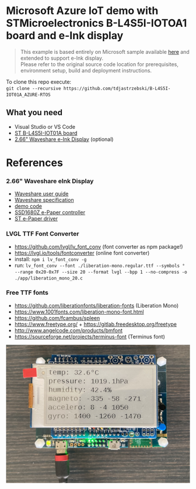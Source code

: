 
# Microsoft Azure IoT demo with STMicroelectronics B-L4S5I-IOTOA1 board and e-Ink display
> This example is based entirely on Microsoft sample available [here](https://github.com/azure-rtos/getting-started/tree/master/STMicroelectronics/B-L4S5I-IOT01A) and extended to support e-Ink display.  
> Please refer to the original source code location for prerequisites, environment setup, build and deployment instructions.

To clone this repo execute:  
`git clone --recursive https://github.com/tdjastrzebski/B-L4S5I-IOT01A_AZURE-RTOS`

## What you need

* Visual Studio or VS Code
* [ST B-L4S5I-IOT01A board](https://www.st.com/en/evaluation-tools/b-l4s5i-iot01a.html)
* [2.66" Waveshare e-Ink Display](https://www.waveshare.com/wiki/Pico-ePaper-2.66) (optional)

# References
### 2.66" Waveshare eInk Display
* [Waveshare user guide](https://www.waveshare.com/wiki/2.66inch_e-Paper_Module_Manual#User_Guides_of_STM32)
* [Waveshare specification](https://www.waveshare.com/w/upload/d/dc/2.66inch-e-paper-specification.pdf)
* [demo code](https://github.com/waveshare/e-Paper)
* [SSD1680Z e-Paper controller](https://www.crystalfontz.com/controllers/SolomonSystech/SSD1680)
* [ST e-Paper driver](https://github.com/STMicroelectronics/STM32CubeL0/blob/a7b74aed35ecb7baeadeb16107aa8fddb6823589/Drivers/BSP/Components/gde021a1/gde021a1.c)

### LVGL TTF Font Converter
* https://github.com/lvgl/lv_font_conv (font converter as npm package!)
* https://lvgl.io/tools/fontconverter (online font converter)
* install: `npm i lv_font_conv -g`
* run: `lv_font_conv --font ./liberation-mono.regular.ttf --symbols ° --range 0x20-0x7F --size 20 --format lvgl --bpp 1 --no-compress -o ./app/liberation_mono_20.c`

### Free TTF fonts
* https://github.com/liberationfonts/liberation-fonts (Liberation Mono)
* https://www.1001fonts.com/liberation-mono-font.html
* https://github.com/fcambus/spleen
* https://www.freetype.org/ + https://gitlab.freedesktop.org/freetype
* http://www.angelcode.com/products/bmfont
* https://sourceforge.net/projects/terminus-font (Terminus font)

![](image.jpg)